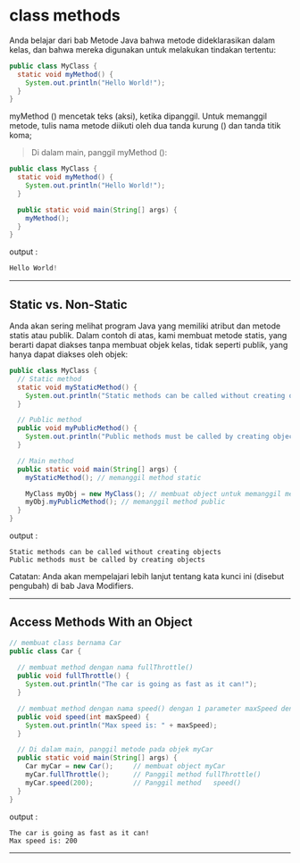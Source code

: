 # class methods
Anda belajar dari bab Metode Java bahwa metode dideklarasikan dalam kelas, dan bahwa mereka digunakan untuk melakukan tindakan tertentu:
```java
public class MyClass {
  static void myMethod() {
    System.out.println("Hello World!");
  }
}
```
myMethod () mencetak teks (aksi), ketika dipanggil. Untuk memanggil metode, tulis nama metode diikuti oleh dua tanda kurung () dan tanda titik koma;
> Di dalam main, panggil myMethod ():

```java
public class MyClass {
  static void myMethod() {
    System.out.println("Hello World!");
  }

  public static void main(String[] args) {
    myMethod();
  }
}
```
output :
```java
Hello World!
```
<hr>

## Static vs. Non-Static

Anda akan sering melihat program Java yang memiliki atribut dan metode statis atau publik.
Dalam contoh di atas, kami membuat metode statis, yang berarti dapat diakses tanpa membuat objek kelas, tidak seperti publik, yang hanya dapat diakses oleh objek:
```java
public class MyClass {
  // Static method
  static void myStaticMethod() {
    System.out.println("Static methods can be called without creating objects");
  }

  // Public method
  public void myPublicMethod() {
    System.out.println("Public methods must be called by creating objects");
  }

  // Main method
  public static void main(String[] args) {
    myStaticMethod(); // memanggil method static

    MyClass myObj = new MyClass(); // membuat object untuk memanggil method public/ non static
    myObj.myPublicMethod(); // memanggil method public
  }
}
```
output :
```
Static methods can be called without creating objects
Public methods must be called by creating objects
```
> 
Catatan: Anda akan mempelajari lebih lanjut tentang kata kunci ini (disebut pengubah) di bab Java Modifiers.
<hr>

## Access Methods With an Object

```java
// membuat class bernama Car
public class Car {
 
  // membuat method dengan nama fullThrottle() 
  public void fullThrottle() {
    System.out.println("The car is going as fast as it can!");
  }

  // membuat method dengan nama speed() dengan 1 parameter maxSpeed dengan tipe integer
  public void speed(int maxSpeed) {
    System.out.println("Max speed is: " + maxSpeed);
  }

  // Di dalam main, panggil metode pada objek myCar
  public static void main(String[] args) {
    Car myCar = new Car();     // membuat object myCar
    myCar.fullThrottle();      // Panggil method fullThrottle() 
    myCar.speed(200);          // Panggil method   speed() 
  }
}

```
output :
```
The car is going as fast as it can!
Max speed is: 200
```
<hr>
